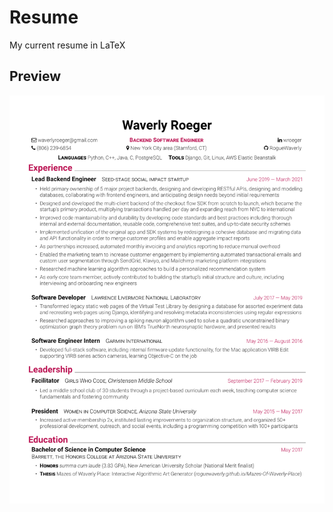 # Resume
My current resume in LaTeX

## Preview
![Resume](https://github.com/RogueWaverly/resume/blob/main/resume.png?raw=true)
